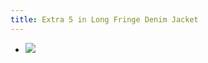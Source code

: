 ```yaml
---
title: Extra 5 in Long Fringe Denim Jacket
---
```


- ![](https://firebasestorage.googleapis.com/v0/b/firescript-577a2.appspot.com/o/imgs%2Fapp%2FJosiahs%2FkbIYA44KmY.jpeg?alt=media&token=d5fb7723-b69c-4579-a9b4-c3a86f9e1b3a)
